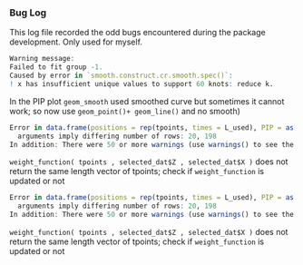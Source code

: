 ### Bug Log
This log file recorded the odd bugs encountered during the package development. Only used for myself.


``` r
Warning message:
Failed to fit group -1.
Caused by error in `smooth.construct.cr.smooth.spec()`:
! x has insufficient unique values to support 60 knots: reduce k. 
```

In the PIP plot `geom_smooth` used smoothed curve but sometimes it cannot work; so now use `geom_point()+ geom_line()` and no smooth)

``` r
Error in data.frame(positions = rep(tpoints, times = L_used), PIP = as.vector(t(PIPres)),  : 
  arguments imply differing number of rows: 20, 198
In addition: There were 50 or more warnings (use warnings() to see the first 50)
```

`weight_function( tpoints , selected_dat$Z , selected_dat$X )` does not return the same length vector of tpoints; check if `weight_function` is updated or not

``` r
Error in data.frame(positions = rep(tpoints, times = L_used), PIP = as.vector(t(PIPres)),  : 
  arguments imply differing number of rows: 20, 198
In addition: There were 50 or more warnings (use warnings() to see the first 50)
```

`weight_function( tpoints , selected_dat$Z , selected_dat$X )` does not return the same length vector of tpoints; check if `weight_function` is updated or not
